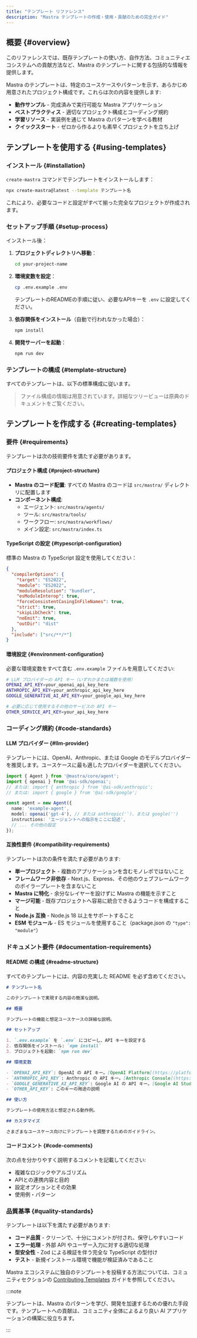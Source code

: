 ```yaml
---
title: "テンプレート リファレンス"
description: "Mastra テンプレートの作成・使用・貢献のための完全ガイド"
---
```


## 概要 \{#overview\}

このリファレンスでは、既存テンプレートの使い方、自作方法、コミュニティエコシステムへの貢献方法など、Mastra のテンプレートに関する包括的な情報を提供します。

Mastra のテンプレートは、特定のユースケースやパターンを示す、あらかじめ用意されたプロジェクト構成です。これらは次の内容を提供します:

* **動作サンプル** - 完成済みで実行可能な Mastra アプリケーション
* **ベストプラクティス** - 適切なプロジェクト構成とコーディング規約
* **学習リソース** - 実装例を通じて Mastra のパターンを学べる教材
* **クイックスタート** - ゼロから作るよりも素早くプロジェクトを立ち上げ

## テンプレートを使用する \{#using-templates\}

### インストール \{#installation\}

`create-mastra` コマンドでテンプレートをインストールします：

```bash copy
npx create-mastra@latest --template テンプレート名
```

これにより、必要なコードと設定がすべて揃った完全なプロジェクトが作成されます。

### セットアップ手順 \{#setup-process\}

インストール後：

1. **プロジェクトディレクトリへ移動**：

   ```bash copy
   cd your-project-name
   ```

2. **環境変数を設定**：

   ```bash copy
   cp .env.example .env
   ```

   テンプレートのREADMEの手順に従い、必要なAPIキーを `.env` に設定してください。

3. **依存関係をインストール**（自動で行われなかった場合）：

   ```bash copy
   npm install
   ```

4. **開発サーバーを起動**：

   ```bash copy
   npm run dev
   ```

### テンプレートの構成 \{#template-structure\}

すべてのテンプレートは、以下の標準構成に従います。

> ファイル構成の情報は用意されています。詳細なツリービューは原典のドキュメントをご覧ください。

## テンプレートを作成する \{#creating-templates\}

### 要件 \{#requirements\}

テンプレートは次の技術要件を満たす必要があります。

#### プロジェクト構成 \{#project-structure\}

* **Mastra のコード配置**: すべての Mastra のコードは `src/mastra/` ディレクトリに配置します
* **コンポーネント構成**:
  * エージェント: `src/mastra/agents/`
  * ツール: `src/mastra/tools/`
  * ワークフロー: `src/mastra/workflows/`
  * メイン設定: `src/mastra/index.ts`

#### TypeScript の設定 \{#typescript-configuration\}

標準の Mastra の TypeScript 設定を使用してください：

```json filename="tsconfig.json"
{
  "compilerOptions": {
    "target": "ES2022",
    "module": "ES2022",
    "moduleResolution": "bundler",
    "esModuleInterop": true,
    "forceConsistentCasingInFileNames": true,
    "strict": true,
    "skipLibCheck": true,
    "noEmit": true,
    "outDir": "dist"
  },
  "include": ["src/**/*"]
}
```

#### 環境設定 \{#environment-configuration\}

必要な環境変数をすべて含む `.env.example` ファイルを用意してください:

```bash filename=".env.example"
# LLM プロバイダーの API キー（いずれかまたは複数を使用）
OPENAI_API_KEY=your_openai_api_key_here
ANTHROPIC_API_KEY=your_anthropic_api_key_here
GOOGLE_GENERATIVE_AI_API_KEY=your_google_api_key_here

# 必要に応じて使用するその他のサービスの API キー
OTHER_SERVICE_API_KEY=your_api_key_here
```

### コーディング規約 \{#code-standards\}

#### LLM プロバイダー \{#llm-provider\}

テンプレートには、OpenAI、Anthropic、または Google のモデルプロバイダーを推奨します。ユースケースに最も適したプロバイダーを選択してください。

```typescript filename="src/mastra/agents/example-agent.ts"
import { Agent } from '@mastra/core/agent';
import { openai } from '@ai-sdk/openai';
// または: import { anthropic } from '@ai-sdk/anthropic';
// または: import { google } from '@ai-sdk/google';

const agent = new Agent({
  name: 'example-agent',
  model: openai('gpt-4'), // または anthropic('')、または google('')
  instructions: 'エージェントへの指示をここに記述',
  // ... その他の設定
});
```

#### 互換性要件 \{#compatibility-requirements\}

テンプレートは次の条件を満たす必要があります:

* **単一プロジェクト** - 複数のアプリケーションを含むモノレポではないこと
* **フレームワーク非依存** - Next.js、Express、その他のウェブフレームワークのボイラープレートを含まないこと
* **Mastra に特化** - 余分なレイヤーを設けずに Mastra の機能を示すこと
* **マージ可能** - 既存プロジェクトへ容易に統合できるようコードを構成すること
* **Node.js 互換** - Node.js 18 以上をサポートすること
* **ESM モジュール** - ES モジュールを使用すること（package.json の `"type": "module"`）

### ドキュメント要件 \{#documentation-requirements\}

#### README の構成 \{#readme-structure\}

すべてのテンプレートには、内容の充実した README を必ず含めてください。

```markdown filename="README.md"
# テンプレート名

このテンプレートで実現する内容の簡潔な説明。

## 概要

テンプレートの機能と想定ユースケースの詳細な説明。

## セットアップ

1. `.env.example` を `.env` にコピーし、API キーを設定する
2. 依存関係をインストール: `npm install`
3. プロジェクトを起動: `npm run dev`

## 環境変数

- `OPENAI_API_KEY`: OpenAI の API キー。[OpenAI Platform](https://platform.openai.com/api-keys) で取得
- `ANTHROPIC_API_KEY`: Anthropic の API キー。[Anthropic Console](https://console.anthropic.com/settings/keys) で取得
- `GOOGLE_GENERATIVE_AI_API_KEY`: Google AI の API キー。[Google AI Studio](https://makersuite.google.com/app/apikey) で取得
- `OTHER_API_KEY`: このキーの用途の説明

## 使い方

テンプレートの使用方法と想定される動作例。

## カスタマイズ

さまざまなユースケース向けにテンプレートを調整するためのガイドライン。
```

#### コードコメント \{#code-comments\}

次の点を分かりやすく説明するコメントを記載してください:

* 複雑なロジックやアルゴリズム
* APIとの連携内容と目的
* 設定オプションとその効果
* 使用例・パターン

### 品質基準 \{#quality-standards\}

テンプレートは以下を満たす必要があります:

* **コード品質** - クリーンで、十分にコメントが付され、保守しやすいコード
* **エラー処理** - 外部 API やユーザー入力に対する適切な処理
* **型安全性** - Zod による検証を伴う完全な TypeScript の型付け
* **テスト** - 新規インストール環境で機能が検証済みであること

Mastra エコシステムに独自のテンプレートを投稿する方法については、コミュニティセクションの [Contributing Templates](/docs/community/contributing-templates) ガイドを参照してください。

:::note

テンプレートは、Mastra のパターンを学び、開発を加速するための優れた手段です。テンプレートへの貢献は、コミュニティ全体によるより良い AI アプリケーションの構築に役立ちます。

:::